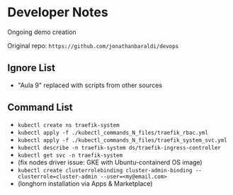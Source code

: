 
# Developer Notes

Ongoing demo creation

Original repo: `https://github.com/jonathanbaraldi/devops`

## Ignore List

- "Aula 9" replaced with scripts from other sources

## Command List

- `kubectl create ns traefik-system`
- `kubectl apply -f ./kubectl_commands_N_files/traefik_rbac.yml`
- `kubectl apply -f ./kubectl_commands_N_files/traefik_system_svc.yml`
- `kubectl describe -n traefik-system ds/traefik-ingress-controller`
- `kubectl get svc -n traefik-system`
- (fix nodes driver issue: GKE with Ubuntu-containerd OS image)
- `kubectl create clusterrolebinding cluster-admin-binding --clusterrole=cluster-admin --user=<my@email.com>`
- (longhorn installation via Apps & Marketplace)
